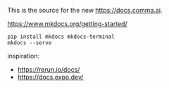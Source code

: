 This is the source for the new https://docs.comma.ai.

https://www.mkdocs.org/getting-started/

```
pip install mkdocs mkdocs-terminal
mkdocs --serve
```

inspiration:
* https://rerun.io/docs/
* https://docs.expo.dev/
